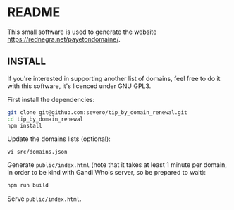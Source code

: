 # README

This small software is used to generate the website https://rednegra.net/payetondomaine/.

## INSTALL

If you're interested in supporting another list of domains, feel free to do it with this software, it's licenced under GNU GPL3.

First install the dependencies:

```bash
git clone git@github.com:severo/tip_by_domain_renewal.git
cd tip_by_domain_renewal
npm install
```

Update the domains lists (optional):

```
vi src/domains.json
```

Generate `public/index.html` (note that it takes at least 1 minute per domain,
in order to be kind with Gandi Whois server, so be prepared to wait):

```bash
npm run build
```

Serve `public/index.html`.
